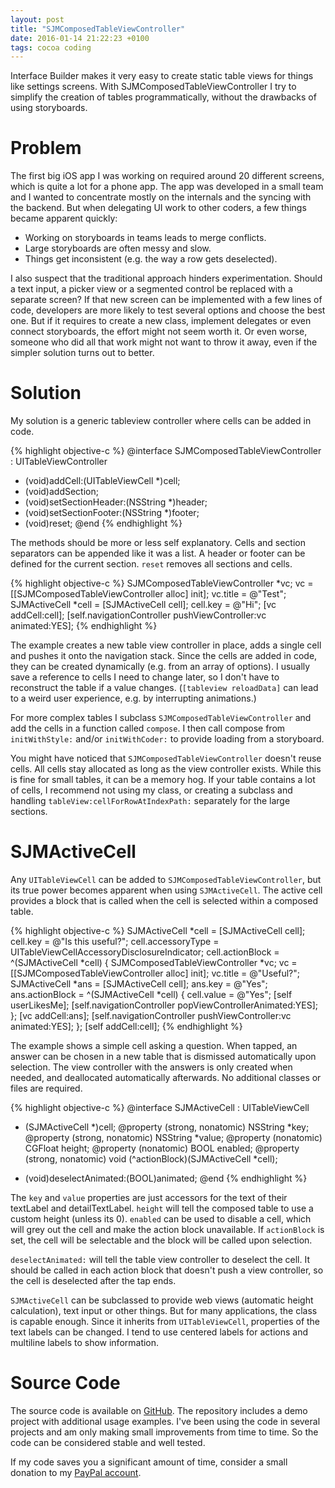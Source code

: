 ```yaml
---
layout: post
title: "SJMComposedTableViewController"
date: 2016-01-14 21:22:23 +0100
tags: cocoa coding
---
```


Interface Builder makes it very easy to create static table views for things like settings screens. With SJMComposedTableViewController I try to simplify the creation of tables programmatically, without the drawbacks of using storyboards. 

# Problem

The first big iOS app I was working on required around 20 different screens, which is quite a lot for a phone app. The app was developed in a small team and I wanted to concentrate mostly on the internals and the syncing with the backend. But when delegating UI work to other coders, a few things became apparent quickly: 

* Working on storyboards in teams leads to merge conflicts. 
* Large storyboards are often messy and slow. 
* Things get inconsistent (e.g. the way a row gets deselected). 

I also suspect that the traditional approach hinders experimentation. Should a text input, a picker view or a segmented control be replaced with a separate screen? If that new screen can be implemented with a few lines of code, developers are more likely to test several options and choose the best one. But if it requires to create a new class, implement delegates or even connect storyboards, the effort might not seem worth it. Or even worse, someone who did all that work might not want to throw it away, even if the simpler solution turns out to better. 

# Solution

My solution is a generic tableview controller where cells can be added in code. 

{% highlight objective-c %}
@interface SJMComposedTableViewController : UITableViewController
- (void)addCell:(UITableViewCell *)cell;
- (void)addSection;
- (void)setSectionHeader:(NSString *)header;
- (void)setSectionFooter:(NSString *)footer;
- (void)reset;
@end
{% endhighlight %}

The methods should be more or less self explanatory. Cells and section separators can be appended like it was a list. A header or footer can be defined for the current section. `reset` removes all sections and cells. 

{% highlight objective-c %}
SJMComposedTableViewController *vc;
vc = [[SJMComposedTableViewController alloc] init];
vc.title = @"Test";
SJMActiveCell *cell = [SJMActiveCell cell];
cell.key = @"Hi";
[vc addCell:cell];
[self.navigationController pushViewController:vc animated:YES];
{% endhighlight %}

The example creates a new table view controller in place, adds a single cell and pushes it onto the navigation stack. Since the cells are added in code, they can be created dynamically (e.g. from an array of options). I usually save a reference to cells I need to change later, so I don't have to reconstruct the table if a value changes. (`[tableview reloadData]` can lead to a weird user experience, e.g. by interrupting animations.)

For more complex tables I subclass `SJMComposedTableViewController` and add the cells in a function called `compose`. I then call compose from `initWithStyle:` and/or `initWithCoder:` to provide loading from a storyboard. 

You might have noticed that `SJMComposedTableViewController` doesn't reuse cells. All cells stay allocated as long as the view controller exists. While this is fine for small tables, it can be a memory hog. If your table contains a lot of cells, I recommend not using my class, or creating a subclass and handling `tableView:cellForRowAtIndexPath:` separately for the large sections. 

# SJMActiveCell

Any `UITableViewCell` can be added to `SJMComposedTableViewController`, but its true power becomes apparent when using `SJMActiveCell`. The active cell provides a block that is called when the cell is selected within a composed table. 

{% highlight objective-c %}
SJMActiveCell *cell = [SJMActiveCell cell];
cell.key = @"Is this useful?";
cell.accessoryType = UITableViewCellAccessoryDisclosureIndicator;
cell.actionBlock = ^(SJMActiveCell *cell) {
    SJMComposedTableViewController *vc;
    vc = [[SJMComposedTableViewController alloc] init];
    vc.title = @"Useful?";
    SJMActiveCell *ans = [SJMActiveCell cell];
    ans.key = @"Yes";
    ans.actionBlock = ^(SJMActiveCell *cell) {
        cell.value = @"Yes";
        [self userLikesMe];
        [self.navigationController popViewControllerAnimated:YES];
    };
    [vc addCell:ans];
    [self.navigationController pushViewController:vc animated:YES];
};
[self addCell:cell];
{% endhighlight %}

The example shows a simple cell asking a question. When tapped, an answer can be chosen in a new table that is dismissed automatically upon selection. The view controller with the answers is only created when needed, and deallocated automatically afterwards. No additional classes or files are required. 

{% highlight objective-c %}
@interface SJMActiveCell : UITableViewCell
+ (SJMActiveCell *)cell;
@property (strong, nonatomic) NSString *key;
@property (strong, nonatomic) NSString *value;
@property (nonatomic) CGFloat height;
@property (nonatomic) BOOL enabled;
@property (strong, nonatomic) void (^actionBlock)(SJMActiveCell *cell);
- (void)deselectAnimated:(BOOL)animated;
@end
{% endhighlight %}

The `key` and `value` properties are just accessors for the text of their textLabel and detailTextLabel. `height` will tell the composed table to use a custom height (unless its 0). `enabled` can be used to disable a cell, which will grey out the cell and make the action block unavailable. If `actionBlock` is set, the cell will be selectable and the block will be called upon selection. 

`deselectAnimated:` will tell the table view controller to deselect the cell. It should be called in each action block that doesn't push a view controller, so the cell is deselected after the tap ends. 

`SJMActiveCell` can be subclassed to provide web views (automatic height calculation), text input or other things. But for many applications, the class is capable enough. Since it inherits from `UITableViewCell`, properties of the text labels can be changed. I tend to use centered labels for actions and multiline labels to show information. 

# Source Code

The source code is available on [GitHub](https://github.com/stepmuel/ComposedTableViewController). The repository includes a demo project with additional usage examples. I've been using the code in several projects and am only making small improvements from time to time. So the code can be considered stable and well tested.  

If my code saves you a significant amount of time, consider a small donation to my [PayPal account](https://www.paypal.me/heap).


